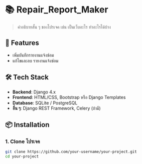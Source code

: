# 📚 Repair_Report_Maker

> คำอธิบายสั้น ๆ ของโปรเจค เช่น เป็นเว็บอะไร ทำอะไรได้บ้าง

## 🚀 Features

- เพิ่มบันทึกรายงานแจ้งซ่อม
- แก้ไขและลบ รายงานแจ้งซ่อม

## 🛠️ Tech Stack

- **Backend**: Django 4.x
- **Frontend**: HTML/CSS, Bootstrap หรือ Django Templates
- **Database**: SQLite / PostgreSQL
- **อื่น ๆ**: Django REST Framework, Celery (ถ้ามี)

## 📦 Installation

### 1. Clone โปรเจค
```bash
git clone https://github.com/your-username/your-project.git
cd your-project
